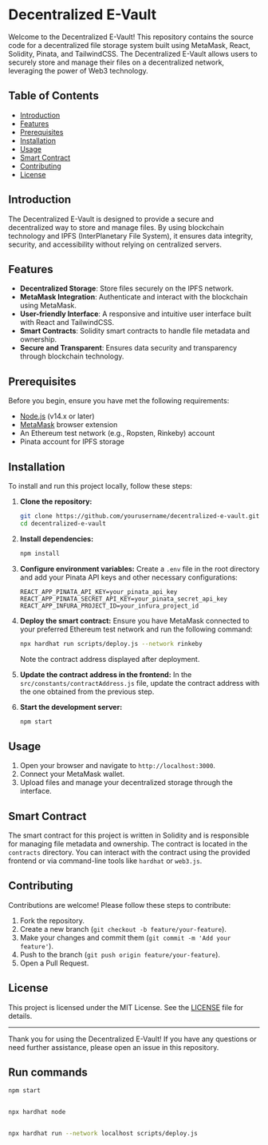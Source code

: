 # Decentralized E-Vault

Welcome to the Decentralized E-Vault! This repository contains the source code for a decentralized file storage system built using MetaMask, React, Solidity, Pinata, and TailwindCSS. The Decentralized E-Vault allows users to securely store and manage their files on a decentralized network, leveraging the power of Web3 technology.

## Table of Contents
- [Introduction](#introduction)
- [Features](#features)
- [Prerequisites](#prerequisites)
- [Installation](#installation)
- [Usage](#usage)
- [Smart Contract](#smart-contract)
- [Contributing](#contributing)
- [License](#license)

## Introduction
The Decentralized E-Vault is designed to provide a secure and decentralized way to store and manage files. By using blockchain technology and IPFS (InterPlanetary File System), it ensures data integrity, security, and accessibility without relying on centralized servers.

## Features
- **Decentralized Storage**: Store files securely on the IPFS network.
- **MetaMask Integration**: Authenticate and interact with the blockchain using MetaMask.
- **User-friendly Interface**: A responsive and intuitive user interface built with React and TailwindCSS.
- **Smart Contracts**: Solidity smart contracts to handle file metadata and ownership.
- **Secure and Transparent**: Ensures data security and transparency through blockchain technology.

## Prerequisites
Before you begin, ensure you have met the following requirements:
- [Node.js](https://nodejs.org/en/download/) (v14.x or later)
- [MetaMask](https://metamask.io/) browser extension
- An Ethereum test network (e.g., Ropsten, Rinkeby) account
- Pinata account for IPFS storage

## Installation
To install and run this project locally, follow these steps:

1. **Clone the repository:**
    ```sh
    git clone https://github.com/yourusername/decentralized-e-vault.git
    cd decentralized-e-vault
    ```

2. **Install dependencies:**
    ```sh
    npm install
    ```

3. **Configure environment variables:**
    Create a `.env` file in the root directory and add your Pinata API keys and other necessary configurations:
    ```plaintext
    REACT_APP_PINATA_API_KEY=your_pinata_api_key
    REACT_APP_PINATA_SECRET_API_KEY=your_pinata_secret_api_key
    REACT_APP_INFURA_PROJECT_ID=your_infura_project_id
    ```

4. **Deploy the smart contract:**
    Ensure you have MetaMask connected to your preferred Ethereum test network and run the following command:
    ```sh
    npx hardhat run scripts/deploy.js --network rinkeby
    ```

    Note the contract address displayed after deployment.

5. **Update the contract address in the frontend:**
    In the `src/constants/contractAddress.js` file, update the contract address with the one obtained from the previous step.

6. **Start the development server:**
    ```sh
    npm start
    ```

## Usage
1. Open your browser and navigate to `http://localhost:3000`.
2. Connect your MetaMask wallet.
3. Upload files and manage your decentralized storage through the interface.

## Smart Contract
The smart contract for this project is written in Solidity and is responsible for managing file metadata and ownership. The contract is located in the `contracts` directory. You can interact with the contract using the provided frontend or via command-line tools like `hardhat` or `web3.js`.

## Contributing
Contributions are welcome! Please follow these steps to contribute:

1. Fork the repository.
2. Create a new branch (`git checkout -b feature/your-feature`).
3. Make your changes and commit them (`git commit -m 'Add your feature'`).
4. Push to the branch (`git push origin feature/your-feature`).
5. Open a Pull Request.

## License
This project is licensed under the MIT License. See the [LICENSE](LICENSE) file for details.

---

Thank you for using the Decentralized E-Vault! If you have any questions or need further assistance, please open an issue in this repository.


## Run commands 

```bash
npm start 


npx hardhat node


npx hardhat run --network localhost scripts/deploy.js
```
